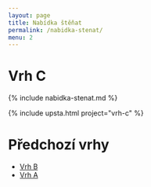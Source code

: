 ```yaml
---
layout: page
title: Nabídka štěňat
permalink: /nabidka-stenat/
menu: 2
---
```


# Vrh C

{% include nabidka-stenat.md %}

{% include upsta.html project="vrh-c" %}

# Předchozí vrhy

* [Vrh B](/vrh-b)
* [Vrh A](/vrh-a)
